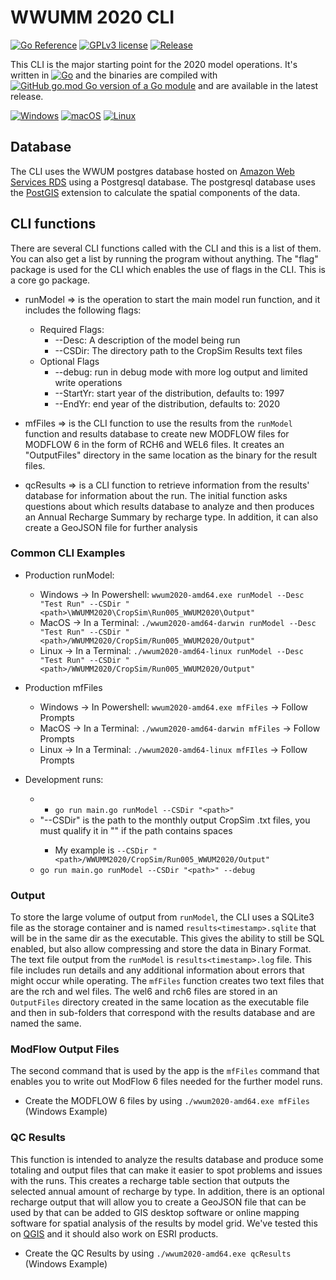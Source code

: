 # WWUMM 2020 CLI
[![Go Reference](https://pkg.go.dev/badge/github.com/Longitude103/wwum2020.svg)](https://pkg.go.dev/github.com/Longitude103/wwum2020)
[![GPLv3 license](https://img.shields.io/badge/License-GPLv3-blue.svg)](http://perso.crans.org/besson/LICENSE.html)
[![Release](https://img.shields.io/github/v/release/Longitude103/wwum2020?display_name=tag)](https://github.com/Longitude103/wwum2020/releases)

This CLI is the major starting point for the 2020 model operations. It's written in [![Go](https://img.shields.io/badge/--00ADD8?logo=go&logoColor=ffffff)](https://golang.org/)
and the binaries are compiled with [![GitHub go.mod Go version of a Go module](https://img.shields.io/github/go-mod/go-version/Longitude103/wwum2020)](https://github.com/Longitude103/wwum2020) and are available in the latest release.

[![Windows](https://svgshare.com/i/ZhY.svg)](https://svgshare.com/i/ZhY.svg) [![macOS](https://svgshare.com/i/ZjP.svg)](https://svgshare.com/i/ZjP.svg) [![Linux](https://svgshare.com/i/Zhy.svg)](https://svgshare.com/i/Zhy.svg)

## Database
The CLI uses the WWUM postgres database hosted on [Amazon Web Services RDS](https://aws.amazon.com/rds/?nc2=h_ql_prod_db_rds) using
a Postgresql database. The postgresql database uses the [PostGIS](https://postgis.net/) extension to calculate the spatial
components of the data.

## CLI functions
There are several CLI functions called with the CLI and this is a list of them. You can 
also get a list by running the program without anything. The "flag" package is used for the CLI which enables the use
of flags in the CLI. This is a core go package.

- runModel => is the operation to start the main model run function, and it includes the following flags:
  - Required Flags: 
    - --Desc: A description of the model being run
    - --CSDir: The directory path to the CropSim Results text files
  - Optional Flags
    - --debug: run in debug mode with more log output and limited write operations
    - --StartYr: start year of the distribution, defaults to: 1997
    - --EndYr: end year of the distribution, defaults to: 2020


- mfFiles => is the CLI function to use the results from the `runModel` function and results database to create
  new MODFLOW files for MODFLOW 6 in the form of RCH6 and WEL6 files. It creates an "OutputFiles" directory in the
  same location as the binary for the result files.


- qcResults => is a CLI function to retrieve information from the results' database for information about the run. The initial
  function asks questions about which results database to analyze and then produces an Annual Recharge Summary by recharge
  type. In addition, it can also create a GeoJSON file for further analysis
### Common CLI Examples
- Production runModel:
  - Windows -> In Powershell: `wwum2020-amd64.exe runModel --Desc "Test Run" --CSDir "<path>\WWUMM2020\CropSim\Run005_WWUM2020\Output"`
  - MacOS -> In a Terminal: `./wwum2020-amd64-darwin runModel --Desc "Test Run" --CSDir "<path>/WWUMM2020/CropSim/Run005_WWUM2020/Output"`
  - Linux -> In a Terminal: `./wwum2020-amd64-linux runModel --Desc "Test Run" --CSDir "<path>/WWUMM2020/CropSim/Run005_WWUM2020/Output"`
   
- Production mfFiles
  - Windows -> In Powershell: `wwum2020-amd64.exe mfFiles` -> Follow Prompts
  - MacOS -> In a Terminal: `./wwum2020-amd64-darwin mfFiles` -> Follow Prompts
  - Linux -> In a Terminal: `./wwum2020-amd64-linux mfFIles` -> Follow Prompts


- Development runs:
  - - `go run main.go runModel --CSDir "<path>"`
  - "--CSDir" is the path to the monthly output CropSim .txt files, you must qualify it in "<path>" if the path contains spaces
    - My example is `--CSDir "<path>/WWUMM2020/CropSim/Run005_WWUM2020/Output"`
  - `go run main.go runModel --CSDir "<path>" --debug`

### Output
To store the large volume of output from `runModel`, the CLI uses a SQLite3 file as the storage container and is named
`results<timestamp>.sqlite` that will be in the same dir as the executable. This gives the ability to still be SQL enabled, but also allow compressing and store the data in Binary Format.
The text file output from the `runModel` is `results<timestamp>.log` file. This file includes run details and 
any additional information about errors that might occur while operating. The `mfFiles` function creates two text files that 
are the rch and wel files. The wel6 and rch6 files are stored
in an `OutputFiles` directory created in the same location as the executable file and then in sub-folders that correspond with
the results database and are named the same.

### ModFlow Output Files
The second command that is used by the app is the `mfFiles` command that enables you to write out ModFlow 6 files needed for the 
further model runs.

- Create the MODFLOW 6 files by using `./wwum2020-amd64.exe mfFiles` (Windows Example)

### QC Results
This function is intended to analyze the results database and produce some totaling and output files that can make it easier
to spot problems and issues with the runs. This creates a recharge table section that outputs the selected annual amount of 
recharge by type. In addition, there is an optional recharge output that will allow you to create a GeoJSON file that can be used
by that can be added to GIS desktop software or online mapping software for spatial analysis of the results by model grid. 
We've tested this on [QGIS](https://qgis.org) and it should also work on ESRI products.

- Create the QC Results by using `./wwum2020-amd64.exe qcResults` (Windows Example)
    
